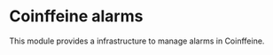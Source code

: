 Coinffeine alarms
=================

This module provides a infrastructure to manage alarms in Coinffeine.
